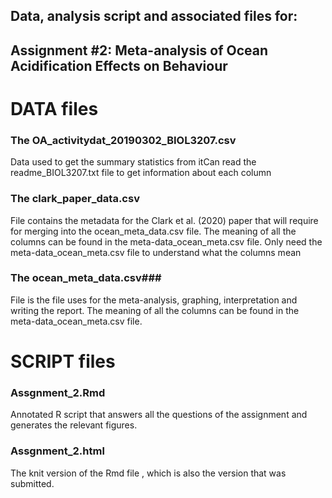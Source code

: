 
## Data, analysis script and associated files for:	
## Assignment #2: Meta-analysis of Ocean Acidification Effects on Behaviour
		
# DATA files			


### The OA_activitydat_20190302_BIOL3207.csv ###
Data used to get the  summary statistics from itCan read the readme_BIOL3207.txt file to get information about each column

### The clark_paper_data.csv ###
File contains the metadata for the Clark et al. (2020) paper that will require for merging into the ocean_meta_data.csv file. The meaning of all the columns can be found in the meta-data_ocean_meta.csv file. Only need the meta-data_ocean_meta.csv file to understand what the columns mean

### The ocean_meta_data.csv###
File is the file uses for the meta-analysis, graphing, interpretation and writing the report. The meaning of all the columns can be found in the meta-data_ocean_meta.csv file.
		
		
# SCRIPT files			


### Assgnment_2.Rmd ###	
Annotated R script that answers all the questions of the assignment and generates the relevant figures.

### Assgnment_2.html ###
The knit version of the Rmd file , which is also the version that was submitted.